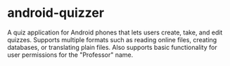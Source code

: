 # android-quizzer
A quiz application for Android phones that lets users create, take, and edit quizzes. Supports multiple formats such as reading online files, creating databases, or translating plain files. Also supports basic functionality for user permissions for the "Professor" name.
